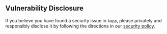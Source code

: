 ## Vulnerability Disclosure

If you believe you have found a security issue in `kapp`, please privately and responsibly disclose it by following the directions in our [security policy](https://carvel.dev/shared/docs/latest/security-policy/).